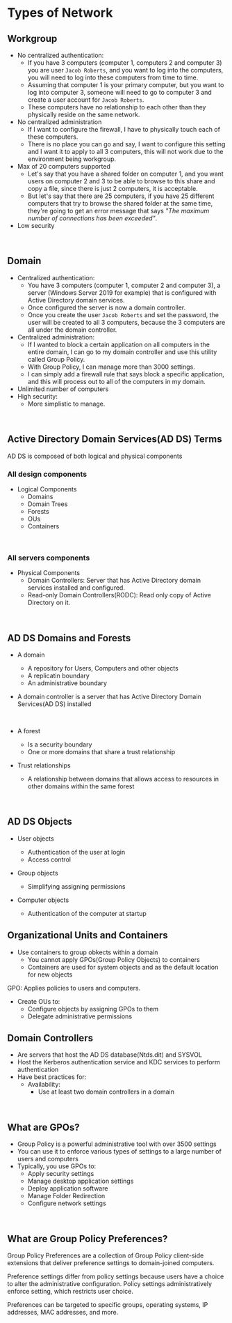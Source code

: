 # Types of Network

## Workgroup
- No centralized authentication:
    - If you have 3 computers (computer 1, computers 2 and computer 3) you are user ```Jacob Roberts```, and you want to log into the computers, you will need to log into these computers from time to time.
    - Assuming that computer 1 is your primary computer, but you want to log into computer 3, someone will need to go to computer 3 and create a user account for ```Jacob Roberts```.
    - These computers have no relationship to each other than they physically reside on the same network.
- No centralized administration
    - If I want to configure the firewall, I have to physically touch each of these computers.
    - There is no place you can go and say, I want to configure this setting and I want it to apply to all 3 computers, this will not work due to the environment being workgroup.
- Max of 20 computers supported
    - Let's say that you have a shared folder on computer 1, and you want users on computer 2 and 3 to be able to browse to this share and copy a file, since there is just 2 computers, it is acceptable.
    - But let's say that there are 25 computers, if you have 25 different computers that try to browse the shared folder at the same time, they're going to get an error message that says <i>"The maximum number of connections has been exceeded"</i>.
- Low security

<br>

## Domain
- Centralized authentication:
    - You have 3 computers (computer 1, computer 2 and computer 3), a server (Windows Server 2019 for example) that is configured with Active Directory domain services.
    - Once configured the server is now a domain controller.
    - Once you create the user ```Jacob Roberts``` and set the password, the user will be created to all 3 computers, because the 3 computers are all under the domain controller.
- Centralized administration:
    - If I wanted to block a certain application on all computers in the entire domain, I can go to my domain controller and use this utility called Group Policy.
    - With Group Policy, I can manage more than 3000 settings.
    - I can simply add a firewall rule that says block a specific application, and this will process out to all of the computers in my domain.
- Unlimited number of computers
- High security:
    - More simplistic to manage.

<br>

## Active Directory Domain Services(AD DS) Terms
AD DS is composed of both logical and physical components <br>

### All design components
- Logical Components
    - Domains
    - Domain Trees
    - Forests
    - OUs
    - Containers
<br>

### All servers components
- Physical Components
    - Domain Controllers: Server that has Active Directory domain services installed and configured.
    - Read-only Domain Controllers(RODC): Read only copy of Active Directory on it.
<br>

## AD DS Domains and Forests

- A domain
    - A repository for Users, Computers and other objects
    - A replicatin boundary
    - An administrative boundary

- A domain controller is a server that has Active Directory Domain Services(AD DS) installed

<br>

- A forest
    - Is a security boundary
    - One or more domains that share a trust relationship

- Trust relationships
    - A relationship between domains that allows access to resources in other domains within the same forest

<br>

## AD DS Objects
- User objects
    - Authentication of the user at login
    - Access control
 
- Group objects
    - Simplifying assigning permissions

- Computer objects
    - Authentication of the computer at startup
 

## Organizational Units and Containers
- Use containers to group obkects within a domain
    - You cannot apply GPOs(Group Policy Objects) to containers
    - Containers are used for system objects and as the default location for new objects

GPO: Applies policies to users and computers.

- Create OUs to:
    - Configure objects by assigning GPOs to them
    - Delegate administrative permissions

## Domain Controllers
- Are servers that host the AD DS database(Ntds.dit) and SYSVOL
- Host the Kerberos authentication service and KDC services to perform authentication
- Have best practices for:
    - Availability:
        - Use at least two domain controllers in a domain

<br>

## What are GPOs?
- Group Policy is a powerful administrative tool with over 3500 settings
- You can use it to enforce various types of settings to a large number of users and computers
- Typically, you use GPOs to:
    - Apply security settings
    - Manage desktop application settings
    - Deploy application software
    - Manage Folder Redirection
    - Configure network settings

<br>

## What are Group Policy Preferences?
Group Policy Preferences are a collection of Group Policy client-side extensions that deliver preference settings to domain-joined computers. <br>

Preference settings differ from policy settings because users have a choice to alter the administrative configuration. Policy settings administratively enforce setting, which restricts user choice. <br>

Preferences can be targeted to specific groups, operating systems, IP addresses, MAC addresses, and more.

